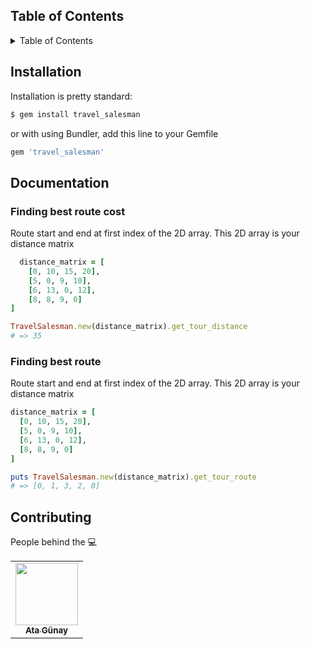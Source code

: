 ## Table of Contents
<details>
    <summary>Table of Contents</summary>
    <ul>
        <li><a href="#installation">Installation</a></li>
        <li>
            <a href="#documentation">Documentation</a>
            <ul>
                <li><a href="#finding-best-route-cost">Finding best route cost</a></li>
                <li><a href="#finding-best-route">Finding best route</a></li>
            </ul>
      </li>
        <li><a href="#contributing">Contributing</a></li>

</details>

## Installation

Installation is pretty standard:

```sh
$ gem install travel_salesman
```

or with using Bundler, add this line to your Gemfile

```rb
gem 'travel_salesman'
```
  
  ## Documentation

### Finding best route cost

Route start and end at first index of the 2D array. This 2D array is your distance matrix
  
```rb
  distance_matrix = [
    [0, 10, 15, 20],
    [5, 0, 9, 10],
    [6, 13, 0, 12],
    [8, 8, 9, 0]
]

TravelSalesman.new(distance_matrix).get_tour_distance
# => 35 
```
  
### Finding best route
 
Route start and end at first index of the 2D array. This 2D array is your distance matrix
  
  ```rb
  distance_matrix = [
    [0, 10, 15, 20],
    [5, 0, 9, 10],
    [6, 13, 0, 12],
    [8, 8, 9, 0]
]

puts TravelSalesman.new(distance_matrix).get_tour_route
# => [0, 1, 3, 2, 0]

```
  
## Contributing

People behind the 💻
<table>
  <tr>
    <td align="center"><a href="https://www.linkedin.com/in/atagunay/"><img src="https://avatars.githubusercontent.com/u/69992550?s=400&u=86cfe8b995883b055b76cf335cc5427f2525bdd1&v=4" width="100px;" alt=""/><br /><sub><b>Ata Günay</b></sub></a><br /></td>
  </tr>
</table>
  
